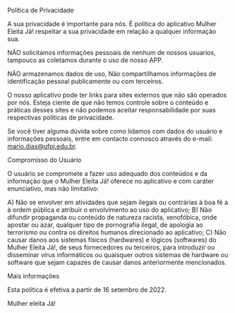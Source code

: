 Política de Privacidade

A sua privacidade é importante para nós. É política do aplicativo Mulher Eleita Já! respeitar a sua privacidade em relação a qualquer informação sua.

NÃO solicitamos informações pessoais de nenhum de nossos usuarios, tampouco as coletamos durante o uso de nosso APP.

NÃO armazenamos dados de uso, Não compartilhamos informações de identificação pessoal publicamente ou com terceiros.

O nosso aplicativo pode ter links para sites externos que não são operados por nós. Esteja ciente de que não temos controle sobre o conteúdo e práticas desses sites e não podemos aceitar responsabilidade por suas respectivas políticas de privacidade.

Se você tiver alguma dúvida sobre como lidamos com dados do usuário e informações pessoais, entre em contacto connosco através do e-mail: mario.dias@ufpi.edu.br.

Compromisso do Usuário

O usuário se compromete a fazer uso adequado dos conteúdos e da informação que o Mulher Eleita Já! oferece no aplicativo e com caráter enunciativo, mas não limitativo:

A) Não se envolver em atividades que sejam ilegais ou contrárias à boa fé a à ordem pública e atribuir o envolvimento ao uso do aplicativo;
B) Não difundir propaganda ou conteúdo de natureza racista, xenofóbica, onde apostar ou azar, qualquer tipo de pornografia ilegal, de apologia ao terrorismo ou contra os direitos humanos direcionado ao aplicativo;
C) Não causar danos aos sistemas físicos (hardwares) e lógicos (softwares) do Mulher Eleita Já!, de seus fornecedores ou terceiros, para introduzir ou disseminar vírus informáticos ou quaisquer outros sistemas de hardware ou software que sejam capazes de causar danos anteriormente mencionados.

Mais informações

Esta política é efetiva a partir de 16 setembro de 2022.

Mulher eleita Já!
